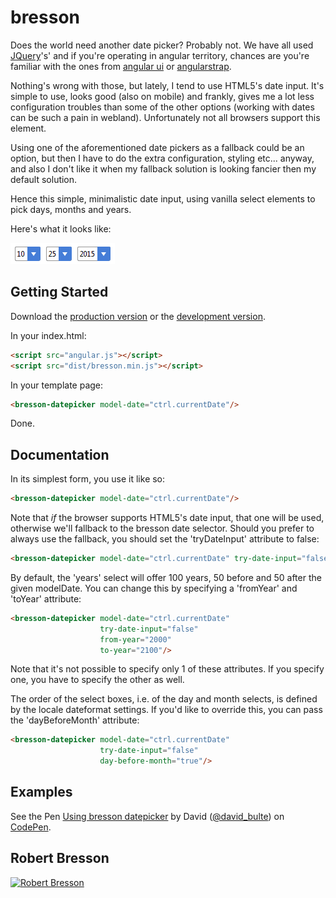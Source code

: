 # bresson

Does the world need another date picker? Probably not. We have all used [JQuery][jquery]'s' and
if you're operating in angular territory, chances are you're familiar with the ones from
[angular ui][ui] or [angularstrap][strap].

Nothing's wrong with those, but lately, I tend to use HTML5's date input. It's simple to
use, looks good (also on mobile) and frankly, gives me a lot less configuration troubles than some of the 
other options (working with dates can be such a pain in webland). Unfortunately not all browsers 
support this element. 

Using one of the aforementioned date pickers as a fallback could be an option, but then I have to do
the extra configuration, styling etc... anyway, and also I don't like it when my fallback solution is 
looking fancier then my default solution.

Hence this simple, minimalistic date input, using vanilla select elements to pick days, months and years. 

Here's what it looks like:

![screenshot](./bresson-screenshot.png)

## Getting Started

Download the [production version][min] or the [development version][max].

In your index.html:

```html
<script src="angular.js"></script>
<script src="dist/bresson.min.js"></script>
```
In your template page:

```html
<bresson-datepicker model-date="ctrl.currentDate"/>
```

Done.

## Documentation

In its simplest form, you use it like so:

```html
<bresson-datepicker model-date="ctrl.currentDate"/>
```

Note that *if* the browser supports HTML5's date input, that one will be used, otherwise we'll fallback to the
bresson date selector. Should you prefer to always use the fallback, you should set the 'tryDateInput'
attribute to false:

```html
<bresson-datepicker model-date="ctrl.currentDate" try-date-input="false"/>
```

By default, the 'years' select will offer 100 years, 50 before and 50 after the given modelDate. You can change this
by specifying a 'fromYear' and 'toYear' attribute:

```html
<bresson-datepicker model-date="ctrl.currentDate" 
                    try-date-input="false"
                    from-year="2000" 
                    to-year="2100"/>
```

Note that it's not possible to specify only 1 of these attributes. If you specify one, you have to specify the 
other as well.

The order of the select boxes, i.e. of the day and month selects, is defined by the locale dateformat settings. If 
you'd like to override this, you can pass the 'dayBeforeMonth' attribute:

```html
<bresson-datepicker model-date="ctrl.currentDate" 
                    try-date-input="false"
                    day-before-month="true"/>
```

## Examples

<p data-height="213" data-theme-id="0" data-slug-hash="WQzRaa" data-default-tab="result" data-user="david_bulte" class='codepen'>See the Pen <a href='http://codepen.io/david_bulte/pen/WQzRaa/'>Using bresson datepicker</a> by David (<a href='http://codepen.io/david_bulte'>@david_bulte</a>) on <a href='http://codepen.io'>CodePen</a>.</p>
<script async src="//assets.codepen.io/assets/embed/ei.js"></script>

## Robert Bresson

[![Robert Bresson](https://upload.wikimedia.org/wikipedia/commons/1/19/Robertbressonportrait.png)][bresson]

<!--
[Robert Bresson][bresson] was a French film maker, member of the Nouvelle Vague. 
[Pickpocket][pickpocket], his masterpiece, is a minimalistic account of 
Ken Loach, Dogma
-->
[min]: https://rawgit.com/david-bulte/bresson/master/dist/bresson.min.js
[max]: https://rawgit.com/david-bulte/bresson/master/dist/bresson.js
[jquery]:https://jqueryui.com/datepicker/
[ui]:https://github.com/angular-ui/bootstrap/tree/master/src/datepicker
[strap]:http://mgcrea.github.io/angular-strap/#/datepickers
[bresson]:https://en.wikipedia.org/wiki/Robert_Bresson
[pickpocket]:https://en.wikipedia.org/wiki/Pickpocket_(film)
